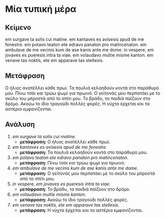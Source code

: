 # Μία τυπική μέρα

## Κείμενο

em surgave ta solis cui matine.
em kantaves es avisesis apud de me fenestre.
em potavo teaton ete edravo panaton pro matincenaton.
em ambulave de me vecinis kum de ase kanis ante me dome.
in vespere, em jovaves es pueresis intra ta viae.
em volaudavo multie misme kanton.
em venave tas noktis, ete em apparave tas stellesis.

## Μετάφραση

Ο ήλιος ανατέλλει κάθε πρωί.
Τα πουλιά κελαηδούν κοντά στο παράθυρό μου.
Πίνω τσάι και τρώω ψωμί για πρωινό.
Ο γείτονάς μου περπατάει με το σκύλο του μπροστά από το σπίτι μου.
Το βράδυ, τα παιδιά παίζουν στο δρόμο.
Ακούω το ίδιο τραγούδι πολλές φορές.
Η νύχτα έρχεται και τα αστέρια εμφανίζονται.

## Ανάλυση

1. _em surgave ta solis cui matine._
    - **μετάφραση:** Ο ήλιος ανατέλλει κάθε πρωί.
1. _em kantaves es avisesis apud de me fenestre._
    - **μετάφραση:** Τα πουλιά κελαηδούν κοντά στο παράθυρό μου.
1. _em potavo teaton ete edravo panaton pro matincenaton._
    - **μετάφραση:** Πίνω τσάι και τρώω ψωμί για πρωινό.
1. _em ambulave de me vecinis kum de ase kanis ante me dome._
    - **μετάφραση:** Ο γείτονάς μου περπατάει με το σκύλο του μπροστά από το σπίτι μου.
1. _in vespere, em jovaves es pueresis intra ta viae._
    - **μετάφραση:** Το βράδυ, τα παιδιά παίζουν στο δρόμο.
1. _em volaudavo multie misme kanton._
    - **μετάφραση:** Ακούω το ίδιο τραγούδι πολλές φορές.
1. _em venave tas noktis, ete em apparave tas stellesis._
    - **μετάφραση:** Η νύχτα έρχεται και τα αστέρια εμφανίζονται.
